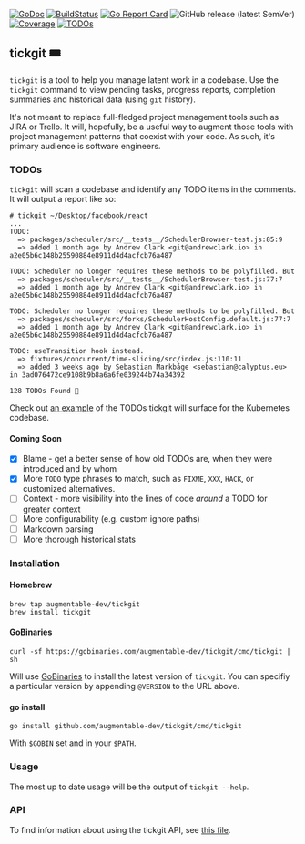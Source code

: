 [![GoDoc](https://godoc.org/github.com/augmentable-dev/tickgit?status.svg)](https://godoc.org/github.com/augmentable-dev/tickgit)
[![BuildStatus](https://github.com/augmentable-dev/tickgit/workflows/tests/badge.svg)](https://github.com/augmentable-dev/tickgit/actions?workflow=tests)
[![Go Report Card](https://goreportcard.com/badge/github.com/augmentable-dev/tickgit)](https://goreportcard.com/report/github.com/augmentable-dev/tickgit)
![GitHub release (latest SemVer)](https://img.shields.io/github/v/release/augmentable-dev/tickgit)
[![Coverage](http://gocover.io/_badge/github.com/augmentable-dev/tickgit)](http://gocover.io/github.com/augmentable-dev/tickgit)
[![TODOs](https://badgen.net/https/api.tickgit.com/badgen/github.com/augmentable-dev/tickgit)](https://www.tickgit.com/browse?repo=github.com/augmentable-dev/tickgit)

## tickgit 🎟️

`tickgit` is a tool to help you manage latent work in a codebase. Use the `tickgit` command to view pending tasks, progress reports, completion summaries and historical data (using `git` history).

It's not meant to replace full-fledged project management tools such as JIRA or Trello. It will, hopefully, be a useful way to augment those tools with project management patterns that coexist with your code. As such, it's primary audience is software engineers.

### TODOs

`tickgit` will scan a codebase and identify any TODO items in the comments. It will output a report like so:

```
# tickgit ~/Desktop/facebook/react
...
TODO:
  => packages/scheduler/src/__tests__/SchedulerBrowser-test.js:85:9
  => added 1 month ago by Andrew Clark <git@andrewclark.io> in a2e05b6c148b25590884e8911d4d4acfcb76a487

TODO: Scheduler no longer requires these methods to be polyfilled. But
  => packages/scheduler/src/__tests__/SchedulerBrowser-test.js:77:7
  => added 1 month ago by Andrew Clark <git@andrewclark.io> in a2e05b6c148b25590884e8911d4d4acfcb76a487

TODO: Scheduler no longer requires these methods to be polyfilled. But
  => packages/scheduler/src/forks/SchedulerHostConfig.default.js:77:7
  => added 1 month ago by Andrew Clark <git@andrewclark.io> in a2e05b6c148b25590884e8911d4d4acfcb76a487

TODO: useTransition hook instead.
  => fixtures/concurrent/time-slicing/src/index.js:110:11
  => added 3 weeks ago by Sebastian Markbåge <sebastian@calyptus.eu> in 3ad076472ce9108b9b8a6a6fe039244b74a34392

128 TODOs Found 📝
```

Check out [an example](https://www.tickgit.com/browse?repo=github.com/kubernetes/kubernetes) of the TODOs tickgit will surface for the Kubernetes codebase.

#### Coming Soon

- [x] Blame - get a better sense of how old TODOs are, when they were introduced and by whom
- [x] More `TODO` type phrases to match, such as `FIXME`, `XXX`, `HACK`, or customized alternatives.
- [ ] Context - more visibility into the lines of code _around_ a TODO for greater context
- [ ] More configurability (e.g. custom ignore paths)
- [ ] Markdown parsing
- [ ] More thorough historical stats

### Installation

#### Homebrew

```
brew tap augmentable-dev/tickgit
brew install tickgit
```

#### GoBinaries

```
curl -sf https://gobinaries.com/augmentable-dev/tickgit/cmd/tickgit | sh
```

Will use [GoBinaries](https://gobinaries.com/) to install the latest version of `tickgit`.
You can specifiy a particular version by appending `@VERSION` to the URL above.

#### go install

```
go install github.com/augmentable-dev/tickgit/cmd/tickgit
```

With `$GOBIN` set and in your `$PATH`.

### Usage

The most up to date usage will be the output of `tickgit --help`.

### API

To find information about using the tickgit API, see [this file](https://github.com/augmentable-dev/tickgit/blob/master/docs/API.md).
